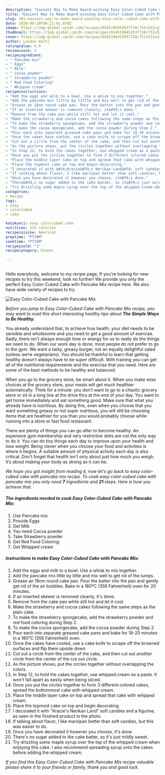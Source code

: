 ```yaml
---
description: "Easiest Way to Make Award-winning Easy Color-Cubed Cake with Pancake Mix"
title: "Easiest Way to Make Award-winning Easy Color-Cubed Cake with Pancake Mix"
slug: 101-easiest-way-to-make-award-winning-easy-color-cubed-cake-with-pancake-mix
date: 2020-09-20T00:21:01.070Z
image: https://img-global.cpcdn.com/recipes/6545196452937728/751x532cq70/easy-color-cubed-cake-with-pancake-mix-recipe-main-photo.jpg
thumbnail: https://img-global.cpcdn.com/recipes/6545196452937728/751x532cq70/easy-color-cubed-cake-with-pancake-mix-recipe-main-photo.jpg
cover: https://img-global.cpcdn.com/recipes/6545196452937728/751x532cq70/easy-color-cubed-cake-with-pancake-mix-recipe-main-photo.jpg
author: Landon Watts
ratingvalue: 4.9
reviewcount: 3
recipeingredient:
- " Pancake mix"
- " Eggs"
- " Milk"
- " Cocoa powder"
- " Strawberry powder"
- " Red Food Coloring"
- " Whipped cream"
recipeinstructions:
- "Add the eggs and milk to a bowl. Use a whisk to mix together."
- "Add the pancake mix little by little and mix well to get rid of the lumps."
- "Grease an 18cm round cake pan. Pour the batter into the pan and gently get rid of the air bubbles. Bake in a 180°C (356 Fahrenheit) oven for 20 minutes."
- "If an inserted skewer is removed cleanly, it&#39;s done."
- "Remove from the cake pan while still hot and let it cool."
- "Make the strawberry and cocoa cakes following the same steps as the plain cake."
- "To make the strawberry spongecake, add the strawberry powder and red food coloring during Step 2."
- "To make the cocoa spongecake, add the cocoa powder during Step 2."
- "Pour each into separate greased cake pans and bake for 18-20 minutes in a 180°C (356 Fahrenheit) oven."
- "Once the cakes have cooled, use a cake knife to scrape off the browned surfaces and flip them upside down."
- "Cut out a circle from the center of the cake, and then cut out another circle from the center of the cut out circle."
- "As the picture shows, put the circles together without overlapping the colors."
- "In Step 12, to hold the cakes together, use whipped cream as a paste. It won&#39;t fall apart as easily when being sliced."
- "Once you put the circles together to form 3 different colored cakes, spread the bottommost cake with whipped cream."
- "Place the middle layer cake on top and spread that cake with whipped cream."
- "Place the topmost cake on top and begin decorating."
- "I decorated it with &#34;Kracie&#39;s Nerikan Land&#34; soft candies and a figurine, as seen in the finished product in the photo."
- "If talking about flavor, I like marzipan better than soft candies, but this was easier to do."
- "Once you have decorated it however you choose, it&#39;s done."
- "There&#39;s no sugar added to the cake batter, so it&#39;s just mildly sweet."
- "Try drizzling some maple syrup over the top of the whipped cream when enjoying this cake. I also recommend spreading syrup onto the cakes before adding the whipped cream."
categories:
- Recipe
tags:
- easy
- colorcubed
- cake

katakunci: easy colorcubed cake 
nutrition: 119 calories
recipecuisine: American
preptime: "PT39M"
cooktime: "PT34M"
recipeyield: "1"
recipecategory: Dinner

---
```

<br>
Hello everybody, welcome to my recipe page, If you're looking for new recipes to try this weekend, look no further! We provide you only the perfect Easy Color-Cubed Cake with Pancake Mix recipe here. We also have wide variety of recipes to try.
<br>


![Easy Color-Cubed Cake with Pancake Mix](https://img-global.cpcdn.com/recipes/6545196452937728/751x532cq70/easy-color-cubed-cake-with-pancake-mix-recipe-main-photo.jpg)

<i>Before you jump to Easy Color-Cubed Cake with Pancake Mix recipe, you may want to read this short interesting healthy tips about <strong>The Simple Ways to Be Healthy</strong>.</i>

You already understand that, to achieve true health, your diet needs to be sensible and wholesome and you need to get a good amount of exercise. Sadly, there isn't always enough time or energy for us to really do the things we need to do. When our work day is done, most people do not prefer to go to the gym. We want a tasty, greasy burger, not an equally delightful salad (unless we’re vegetarians). You should be thankful to learn that getting healthy doesn't always have to be super difficult. With training you can get all of the nutritional requirements and the exercise that you need. Here are some of the best methods to be healthy and balanced.

When you go to the grocery store, be smart about it. When you make wise choices at the grocery store, your meals will get much healthier automatically. Think for a minute: you don't want to go to a chaotic grocery store or sit in a long line at the drive thru at the end of your day. You want to get home immediately and eat something good. Make sure that what you already have is nutritious. By doing this, even when you choose that you want something greasy or not super nutritous, you will still be choosing items that are healthier for you than you would probably choose while running into a store or fast food restaurant.

There are plenty of things you can go after to become healthy. An expensive gym membership and very restrictive diets are not the only way to do it. You can do tiny things each day to improve upon your health and lose weight. Being clever when you choose your food and activities is where it begins. A suitable amount of physical activity each day is also critical. Don't forget that health isn't only about just how much you weigh. It’s about making your body as strong as it can be. 


<i>We hope you got insight from reading it, now let's go back to easy color-cubed cake with pancake mix recipe. To cook easy color-cubed cake with pancake mix you only need <strong>7</strong> ingredients and <strong>21</strong> steps. Here is how you achieve that.
</i>

##### The ingredients needed to cook Easy Color-Cubed Cake with Pancake Mix:

1. Use  Pancake mix
1. Provide  Eggs
1. Get  Milk
1. You need  Cocoa powder
1. Take  Strawberry powder
1. Get  Red Food Coloring:
1. Get  Whipped cream


##### Instructions to make Easy Color-Cubed Cake with Pancake Mix:

1. Add the eggs and milk to a bowl. Use a whisk to mix together.
1. Add the pancake mix little by little and mix well to get rid of the lumps.
1. Grease an 18cm round cake pan. Pour the batter into the pan and gently get rid of the air bubbles. Bake in a 180°C (356 Fahrenheit) oven for 20 minutes.
1. If an inserted skewer is removed cleanly, it&#39;s done.
1. Remove from the cake pan while still hot and let it cool.
1. Make the strawberry and cocoa cakes following the same steps as the plain cake.
1. To make the strawberry spongecake, add the strawberry powder and red food coloring during Step 2.
1. To make the cocoa spongecake, add the cocoa powder during Step 2.
1. Pour each into separate greased cake pans and bake for 18-20 minutes in a 180°C (356 Fahrenheit) oven.
1. Once the cakes have cooled, use a cake knife to scrape off the browned surfaces and flip them upside down.
1. Cut out a circle from the center of the cake, and then cut out another circle from the center of the cut out circle.
1. As the picture shows, put the circles together without overlapping the colors.
1. In Step 12, to hold the cakes together, use whipped cream as a paste. It won&#39;t fall apart as easily when being sliced.
1. Once you put the circles together to form 3 different colored cakes, spread the bottommost cake with whipped cream.
1. Place the middle layer cake on top and spread that cake with whipped cream.
1. Place the topmost cake on top and begin decorating.
1. I decorated it with &#34;Kracie&#39;s Nerikan Land&#34; soft candies and a figurine, as seen in the finished product in the photo.
1. If talking about flavor, I like marzipan better than soft candies, but this was easier to do.
1. Once you have decorated it however you choose, it&#39;s done.
1. There&#39;s no sugar added to the cake batter, so it&#39;s just mildly sweet.
1. Try drizzling some maple syrup over the top of the whipped cream when enjoying this cake. I also recommend spreading syrup onto the cakes before adding the whipped cream.


<i>If you find this Easy Color-Cubed Cake with Pancake Mix recipe valuable please share it to your friends or family, thank you and good luck.</i>
